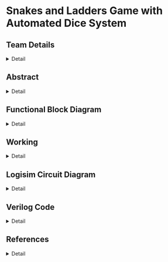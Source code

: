 # Snakes and Ladders Game with Automated Dice System


<!-- First Section -->
## Team Details
<details>
  <summary>Detail</summary>

  > Semester: 3rd Sem B. Tech. CSE

  > Section: S1

  > Team ID: T4

  Member-1: Kashish Prajapat , 231CS129 . kashishprajapat.231cs129@nitk.edu.in 

  Member-2: Vaishnavi Khade , 231CS130 . khadevaishnavi.231cs130@nitk.edu.in

  Member-3: Anurag  Wagh  , 231CS166 . waghanuragarjun.231cs166@nitk.edu.in 
</details>

<!-- Second Section -->
## Abstract
<details>
  <summary>Detail</summary>
  
  >**Motivation:**
Snake and Ladder has been a classical board game, enjoyed by children and adult alike. However, the old version of the game can feel too simple, especially when today we are surrounded by technology and it has become a big part in our lives.by adding technology to the game, we can make it more exciting, fun and educational. So the goal is to combine this classical board game with modern technology which will provide more features to the game, thus making it more interactive to keep players interested while they are playing.


>**Problem Statement:**
It will be a multiplayer game. -The board consists of 100 squares arranged in a 10x10 grid.The positions of snakes and ladders will be predefined,in which when a ladder is encountered player moves higher in the game while when a snake is encountered the player goes down.The players move according to the result of an automated dice.After each dice roll, the system should check whether the new position corresponds to a snake or a ladder. If so, the player’s position should be adjusted accordingly.Finish in the game is detected when a player reaches exactly square 100, indicating the end of the game.


>**Features:**
The digital Snakes and Ladders game system incorporates several interactive and engaging features. Light indicators at the start and end points of snakes and ladders help players track their movements visually. A time tracker is integrated to monitor the game duration. Upon winning, a sound effect enhances the excitement, signaling the game’s completion. Additionally, an automated dice system is implemented, removing manual rolls and ensuring a seamless gaming experience. These features create a smooth and dynamic gameplay environment .

</details>

## Functional Block Diagram
<details>
  <summary>Detail</summary>
  
  <img src="https://github.com/user-attachments/assets/87c3e93b-710c-4d24-b5b7-8bbfa6ba6934" alt="Functional Block Diagram" width="300" />
  
</details>


<!-- Third Section -->
## Working
<details>
  <summary>Detail</summary
          
The goal of the game is to navigate a player from the starting position (0) to the winning position (100) based on dice rolls while encountering snakes that bring the player back and ladders that advance the player forward.

The design consists of the following key modules:
•	Dice Roll Module: This module simulates rolling a dice. On each clock cycle, it generates a random value between 1 and 6. The dice value resets to 1 when the game resets.
	•	Position Tracker Module: This module updates the player’s position based on the rolled dice value. If adding the dice value to the current position exceeds 100, the position remains unchanged, preventing overshooting the win condition.
	•	Snakes and Ladders Adjustment Module: This module adjusts the player’s position when they land on specific squares. If a player lands on a snake’s mouth, they move down to its tail; if they land on a ladder’s base, they climb to its top.
	•	Game End Detection Module: This module checks if the player’s position is exactly 100, which indicates a win. If so, it signals that the game is over.
	•	Top-Level Game Module: This central module orchestrates the interaction between the other modules. It updates the player’s position based on the results of the dice roll and checks for a win condition, all triggered by the clock cycles.

Working:
	•	Initialization: The player starts at position 0. Upon reset, the game initializes the player position and prepares for a new game.
	•	Dice Rolling: The dice roll is triggered on each clock cycle, producing a value from 1 to 6.
	•	Position Update: The position tracker updates the player’s position based on the rolled value. It ensures that the position does not exceed 100.
	•	Snakes and Ladders Check: After updating the position, the game checks for any snakes or ladders affecting the player’s new position.
	•	Win Check: After updating the position, the game checks if the player has reached position 100, indicating victory.

Working
1.Truth Table
Each row in the truth table shows the player's current state, the dice roll, the new state if no ladder or snake is present, whether a ladder/snake exists, and the final state after adjusting for snakes or ladders.



2.State Diagrams
• Each state represents the current position of the player on the board.
• Inputs: Dice roll (values from 1 to 6)
• Outputs: Updated player position based on the dice roll, and whether the player lands on a ladder (go up) or a snake (go down).
• Transitions: If the player lands on a ladder, the state jumps to a higher value.
If they land on a snake, the state moves to a lower value.
• Eg. State 5 → Dice Roll 3 → State 8
• State 17 → Snake to State 7 (fall)

  > 
</details>

<!-- Fourth Section -->
## Logisim Circuit Diagram
<details>
  <summary>Detail</summary>
  
![image](https://github.com/user-attachments/assets/b62fcafd-c6ce-436d-8976-55e0af547463)

  
### Stepwise Logisim Circuit Design

1. **Dice Roll Logic**: 
   Use a random generator to simulate a dice roll (1-6) with a counter and a button. Each button press triggers a new roll.

2. **Player Position Tracker**: 
   Create a register to hold the player's position. Add the dice value to update the position. Use a comparator to check if the new position exceeds 100; if so, reset the position. This also manages adjustments for snakes and ladders.

3. **Snakes and Ladders**: 
   Detect when a player lands on a snake or ladder using comparators for specific positions. The output connects to a multiplexer, adjusting the player’s position accordingly.

4. **Game End Detection**: 
   Connect the player position register to a comparator to check for a win condition (position equals 100). An LED lights up to indicate victory.

5. **Clock and Reset**: 
   A clock pulse drives game progression, and a reset button initializes the game.
</details>

<!-- Fifth Section -->
## Verilog Code
<details>
  <summary>Detail</summary>
. Dice Roll Module
This module simulates a dice roll with values ranging from 1 to 6. On each positive edge of the clock or when a reset occurs, the dice value is updated. If reset is active, the dice value resets to 1. Otherwise, it increments cyclically to simulate a dice roll, wrapping back to 1 after reaching 6.

 
2. Position Tracker Module
This module updates the player’s position based on the dice roll. It checks if the sum of the current position and the dice value exceeds 100. If the sum is valid, the new position is updated. If not, the player stays at the same position to ensure the position does not exceed 100.


3. Snakes and Ladders Adjustment Module
This module adjusts the player’s position if it lands on a snake or ladder. Using a case statement, it maps specific positions to new ones. For example, landing on 17 moves the player back to 7 (snake), while landing on 28 moves them to 84 (ladder). If the position does not correspond to a snake or ladder, the position remains unchanged.


4. Game End Detection Module
This module checks if the player has won the game. If the player’s position equals 100, the win signal is set to 1, indicating victory. Otherwise, the signal remains 0.

5. Top-Level Game Module
This module integrates the dice, position tracker, snakes and ladders adjustment, and game end detection modules. It updates the player’s position and win status on each clock cycle. If reset is activated, the player’s position resets to 0. Otherwise, the position is updated based on the dice roll and adjusted for any snakes or ladders.


6.. Testbench Module
The testbench simulates the complete game system. It initializes the clock and reset signals, toggling the clock every 5 time units. After 10 units, the reset is deactivated to start the game. The simulation runs , during which the player’s position and win status are continuously monitored. The testbench helps ensure the game logic works as expected by displaying the position and win status at each time step.

This design efficiently models  snakes and ladders game in Verilog, using modular components for easy testing and simulation.
  >
</details>

## References
<details>
  <summary>Detail</summary>
  
1. Raghuram42,Snake and Ladders LLD. GitHub: https://github.com/Raghuram42/snakeandladdersLLD
2. rajpatel5,Snakes and Ladder. GitHub: https://github.com/rajpatel5/SnakesAndLadder
3. YouTube Video: https://www.youtube.com/watch?v=NLzZQ3ROa7Q
4. Digital Design, M. Morris Mano, 5th Edition.
2. Verilog HDL, Samir Palnitkar, 2nd Edition.
3. Logisim User Guide: http://www.cburch.com/logisim/
   
</details>


